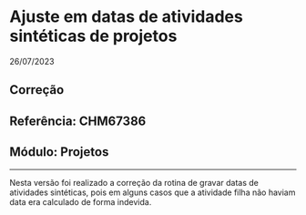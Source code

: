 # Ajuste em datas de atividades sintéticas de projetos
26/07/2023
## Correção
## Referência: CHM67386
## Módulo: Projetos
***

Nesta versão foi realizado a correção da rotina de gravar datas de atividades sintéticas, pois em alguns casos que a atividade filha não haviam data era calculado de forma indevida.